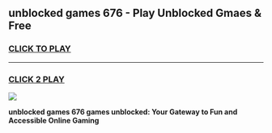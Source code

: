 
## unblocked games 676 - Play Unblocked Gmaes & Free
<h3>
<a href="https://premium.freeplayer.one?title=unblocked_games_676&ref=20F">CLICK TO PLAY</a></h3>
<hr>

<h3>
<a href="https://premium.freeplayer.one?title=unblocked_games_676&ref=20F">CLICK 2 PLAY</a>
  
</h3>

<a href="https://premium.freeplayer.one?title=unblocked_games_676&ref=20F/"><img src="https://clearcache.store/games.png"></a>


**unblocked games 676 games unblocked: Your Gateway to Fun and Accessible Online Gaming**
